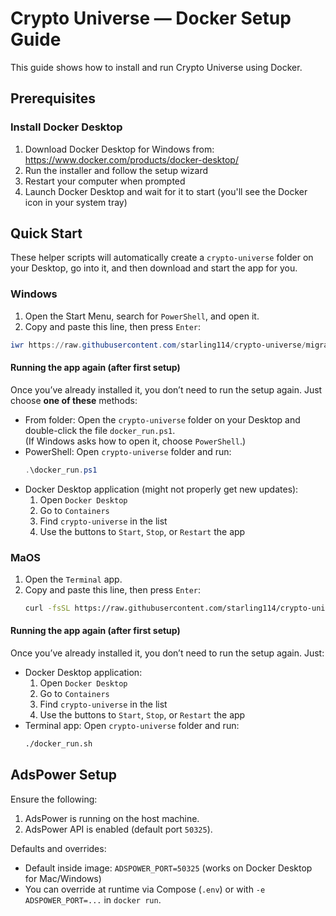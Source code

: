 # Crypto Universe — Docker Setup Guide

This guide shows how to install and run Crypto Universe using Docker.

## Prerequisites

### Install Docker Desktop
1. Download Docker Desktop for Windows from: https://www.docker.com/products/docker-desktop/
2. Run the installer and follow the setup wizard
3. Restart your computer when prompted
4. Launch Docker Desktop and wait for it to start (you'll see the Docker icon in your system tray)

## Quick Start
These helper scripts will automatically create a `crypto-universe` folder on your Desktop, go into it, and then download and start the app for you.

### Windows
1. Open the Start Menu, search for `PowerShell`, and open it.
2. Copy and paste this line, then press `Enter`:
  ```powershell
  iwr https://raw.githubusercontent.com/starling114/crypto-universe/migration_to_docker/bin/setup_windows.ps1 | Invoke-Expression
  ```

#### Running the app again (after first setup)
Once you’ve already installed it, you don’t need to run the setup again. Just choose **one of these** methods:

- From folder:
  Open the `crypto-universe` folder on your Desktop and double-click the file `docker_run.ps1`.  
  (If Windows asks how to open it, choose `PowerShell`.)
- PowerShell:
  Open `crypto-universe` folder and run:
  ```powershell
  .\docker_run.ps1
  ```
- Docker Desktop application (might not properly get new updates):
  1. Open `Docker Desktop`  
  2. Go to `Containers`  
  3. Find `crypto-universe` in the list  
  4. Use the buttons to `Start`, `Stop`, or `Restart` the app

### MaOS
1. Open the `Terminal` app.
2. Copy and paste this line, then press `Enter`:
   ```bash
   curl -fsSL https://raw.githubusercontent.com/starling114/crypto-universe/migration_to_docker/bin/setup_macos.sh | bash
   ```

#### Running the app again (after first setup)
Once you’ve already installed it, you don’t need to run the setup again. Just:

- Docker Desktop application:
  1. Open `Docker Desktop`  
  2. Go to `Containers`  
  3. Find `crypto-universe` in the list  
  4. Use the buttons to `Start`, `Stop`, or `Restart` the app
- Terminal app:
  Open `crypto-universe` folder and run:
  ```bash
  ./docker_run.sh
  ```

## AdsPower Setup

Ensure the following:

1. AdsPower is running on the host machine.
2. AdsPower API is enabled (default port `50325`).

Defaults and overrides:
- Default inside image: `ADSPOWER_PORT=50325` (works on Docker Desktop for Mac/Windows)
- You can override at runtime via Compose (`.env`) or with `-e ADSPOWER_PORT=...` in `docker run`.

